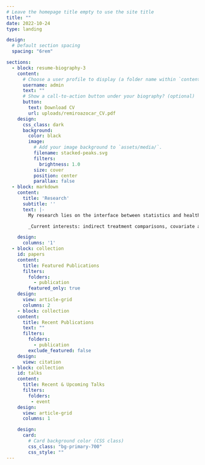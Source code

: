 ```yaml
---
# Leave the homepage title empty to use the site title
title: ""
date: 2022-10-24
type: landing

design:
  # Default section spacing
  spacing: "6rem"

sections:
  - block: resume-biography-3
    content:
      # Choose a user profile to display (a folder name within `content/authors/`)
      username: admin
      text: ""
      # Show a call-to-action button under your biography? (optional)
      button:
        text: Download CV
        url: uploads/remiroazocar_CV.pdf
    design:
      css_class: dark
      background:
        color: black
        image:
          # Add your image background to `assets/media/`.
          filename: stacked-peaks.svg
          filters:
            brightness: 1.0
          size: cover
          position: center
          parallax: false
  - block: markdown
    content:
      title: 'Research'
      subtitle: ''
      text: |-
        My research lies on the interface between statistics and health technology assessment, involving both methodological and applied problems. My primary interests are the development of statistical methodology to compare treatments in the absence of head-to-head clinical trials, adjusting for differences in patient populations and overcoming limited access to subject-level data.

        _Current interests: indirect treatment comparisons, covariate adjustment, transportability, estimands_        

    design:
      columns: '1'
  - block: collection
    id: papers
    content:
      title: Featured Publications
      filters:
        folders:
          - publication
        featured_only: true
    design:
      view: article-grid
      columns: 2
    - block: collection
    content:
      title: Recent Publications
      text: ""
      filters:
        folders:
          - publication
        exclude_featured: false
    design:
      view: citation     
  - block: collection
    id: talks
    content:
      title: Recent & Upcoming Talks
      filters:
        folders:
         - event
    design:
      view: article-grid
      columns: 1

    design:
      card:
        # Card background color (CSS class)
        css_class: "bg-primary-700"
        css_style: ""
---
```

